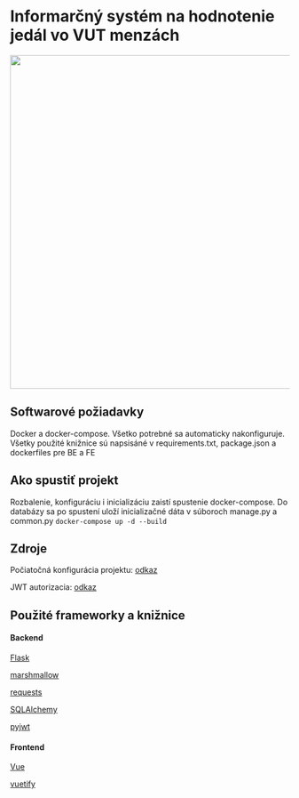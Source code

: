 # Informarčný systém na hodnotenie jedál vo VUT menzách

<img src="https://github.com/user-attachments/assets/2e5fa038-8ae5-45f8-956d-97e6d9769690" height=600></img>

## Softwarové požiadavky
Docker a docker-compose. Všetko potrebné sa automaticky nakonfiguruje. Všetky použité knižnice sú napsisáné v requirements.txt, package.json a dockerfiles pre BE a FE

## Ako spustiť projekt
Rozbalenie, konfiguráciu i inicializáciu zaistí spustenie docker-compose. Do databázy sa po spustení uloží inicializačné dáta v súboroch manage.py a common.py
`docker-compose up -d --build`

## Zdroje

Počiatočná konfigurácia projektu: [odkaz](https://testdriven.io/blog/dockerizing-flask-with-postgres-gunicorn-and-nginx)

JWT autorizacia: [odkaz](https://stackabuse.com/single-page-apps-with-vue-js-and-flask-jwt-authentication/)

## Použité frameworky a knižnice

#### Backend

[Flask](https://flask.palletsprojects.com/en/2.2.x/)

[marshmallow](https://marshmallow.readthedocs.io/en/stable/)

[requests](https://pypi.org/project/requests/)

[SQLAlchemy](https://www.sqlalchemy.org/)

[pyjwt](https://pyjwt.readthedocs.io/en/stable/)

#### Frontend

[Vue](https://vuejs.org/)

[vuetify](https://vuetifyjs.com/en/)
